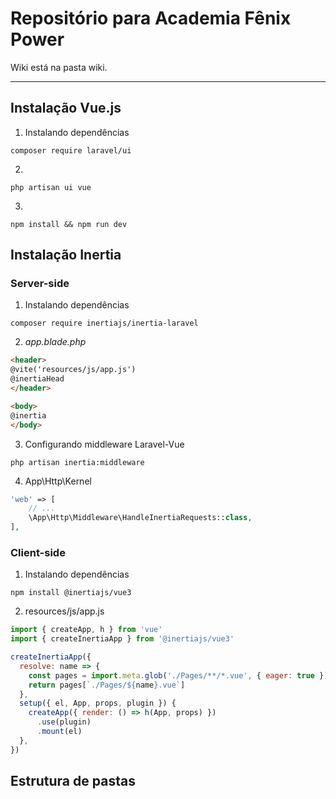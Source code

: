 # Repositório para Academia Fênix Power

Wiki está na pasta wiki.

---

## Instalação Vue.js

1. Instalando dependências

```composer require laravel/ui```

2. 

```php artisan ui vue```

3. 
```npm install && npm run dev```

## Instalação Inertia

### Server-side 

1. Instalando dependências

```composer require inertiajs/inertia-laravel```

2. _app.blade.php_

```HTML
<header>
@vite('resources/js/app.js')
@inertiaHead
</header>

<body>
@inertia
</body>
```

3. Configurando middleware Laravel-Vue

```php artisan inertia:middleware```

4. App\Http\Kernel

```PHP
'web' => [
    // ...
    \App\Http\Middleware\HandleInertiaRequests::class,
],
```

### Client-side

1. Instalando dependências

```
npm install @inertiajs/vue3
```

2. resources/js/app.js

```js
import { createApp, h } from 'vue'
import { createInertiaApp } from '@inertiajs/vue3'

createInertiaApp({
  resolve: name => {
    const pages = import.meta.glob('./Pages/**/*.vue', { eager: true })
    return pages[`./Pages/${name}.vue`]
  },
  setup({ el, App, props, plugin }) {
    createApp({ render: () => h(App, props) })
      .use(plugin)
      .mount(el)
  },
})
```

## Estrutura de pastas



